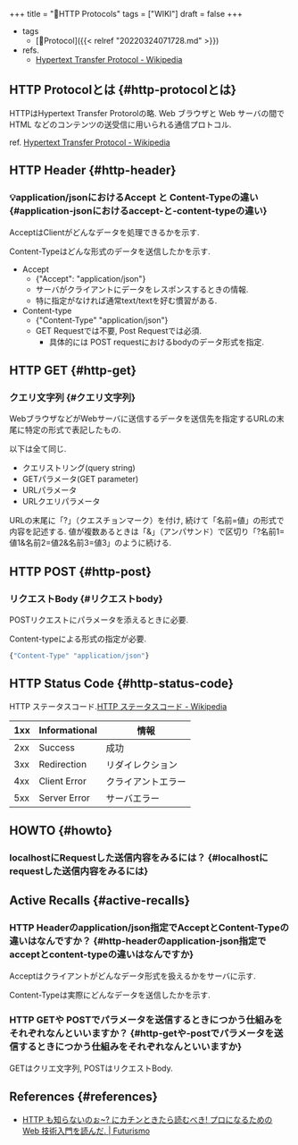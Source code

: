 +++
title = "📝HTTP Protocols"
tags = ["WIKI"]
draft = false
+++

-   tags
    -   [🔖Protocol]({{< relref "20220324071728.md" >}})
-   refs.
    -   [Hypertext Transfer Protocol - Wikipedia](https://ja.wikipedia.org/wiki/Hypertext_Transfer_Protocol)


## HTTP Protocolとは {#http-protocolとは}

HTTPはHypertext Transfer Protorolの略. Web ブラウザと Web サーバの間でHTML などのコンテンツの送受信に用いられる通信プロトコル.

ref. [Hypertext Transfer Protocol - Wikipedia](http://ja.wikipedia.org/wiki/Hypertext_Transfer_Protocol)


## HTTP Header {#http-header}


### 💡application/jsonにおけるAccept と Content-Typeの違い {#application-jsonにおけるaccept-と-content-typeの違い}

AcceptはClientがどんなデータを処理できるかを示す.

Content-Typeはどんな形式のデータを送信したかを示す.

-   Accept
    -   {"Accept": "application/json"}
    -   サーバがクライアントにデータをレスポンスするときの情報.
    -   特に指定がなければ通常text/textを好む慣習がある.
-   Content-type
    -   {"Content-Type" "application/json"}
    -   GET Requestでは不要, Post Requestでは必須.
        -   具体的には POST requestにおけるbodyのデータ形式を指定.


## HTTP GET {#http-get}


### クエリ文字列 {#クエリ文字列}

WebブラウザなどがWebサーバに送信するデータを送信先を指定するURLの末尾に特定の形式で表記したもの.

以下は全て同じ.

-   クエリストリング(query string)
-   GETパラメータ(GET parameter)
-   URLパラメータ
-   URLクエリパラメータ

URLの末尾に「?」（クエスチョンマーク）を付け, 続けて「名前=値」の形式で内容を記述する. 値が複数あるときは「&」（アンパサンド）で区切り「?名前1=値1&名前2=値2&名前3=値3」のように続ける.


## HTTP POST {#http-post}


### リクエストBody {#リクエストbody}

POSTリクエストにパラメータを添えるときに必要.

Content-typeによる形式の指定が必要.

```javascript
{"Content-Type" "application/json"}
```


## HTTP Status Code {#http-status-code}

HTTP ステータスコード.[HTTP ステータスコード - Wikipedia](http://ja.wikipedia.org/wiki/HTTP%E3%82%B9%E3%83%86%E3%83%BC%E3%82%BF%E3%82%B9%E3%82%B3%E3%83%BC%E3%83%89)

| 1xx | Informational | 情報      |
|-----|---------------|---------|
| 2xx | Success       | 成功      |
| 3xx | Redirection   | リダイレクション |
| 4xx | Client Error  | クライアントエラー |
| 5xx | Server Error  | サーバエラー |


## HOWTO {#howto}


### localhostにRequestした送信内容をみるには？ {#localhostにrequestした送信内容をみるには}


## Active Recalls {#active-recalls}


### HTTP Headerのapplication/json指定でAcceptとContent-Typeの違いはなんですか？ {#http-headerのapplication-json指定でacceptとcontent-typeの違いはなんですか}

Acceptはクライアントがどんなデータ形式を扱えるかをサーバに示す.

Content-Typeは実際にどんなデータを送信したかを示す.


### HTTP GETや POSTでパラメータを送信するときにつかう仕組みをそれぞれなんといいますか？ {#http-getや-postでパラメータを送信するときにつかう仕組みをそれぞれなんといいますか}

GETはクリエ文字列, POSTはリクエストBody.


## References {#references}

-   [HTTP も知らないのぉ~? にカチンときたら読むべき! プロになるための Web 技術入門を読んだ. | Futurismo](https://futurismo.biz/archives/2575/)
